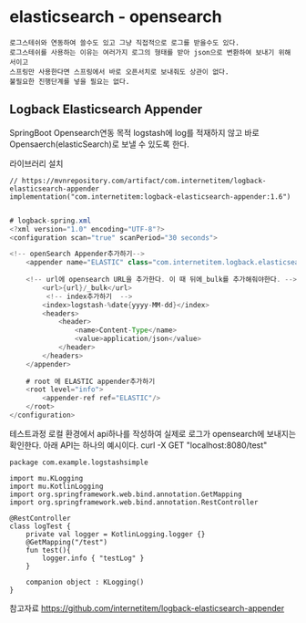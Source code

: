 # elasticsearch - opensearch


```
로그스테쉬와 연동하여 쓸수도 있고 그냥 직접적으로 로그를 받을수도 있다.
로그스테쉬를 사용하는 이유는 여러가지 로그의 형태를 받아 json으로 변환하여 보내기 위해서이고
스프링만 사용한다면 스프링에서 바로 오픈서치로 보내줘도 상관이 없다.
불필요한 진행단계를 넣을 필요는 없다.
```

## Logback Elasticsearch Appender 

SpringBoot Opensearch연동
목적
logstash에 log를 적재하지 않고 바로 Opensaerch(elasticSearch)로 보낼 수 있도록 한다.

 

라이브러리 설치
```
// https://mvnrepository.com/artifact/com.internetitem/logback-elasticsearch-appender
implementation("com.internetitem:logback-elasticsearch-appender:1.6")
```


```java

# logback-spring.xml
<?xml version="1.0" encoding="UTF-8"?>
<configuration scan="true" scanPeriod="30 seconds">

<!-- openSearch Appender추가하기-->
    <appender name="ELASTIC" class="com.internetitem.logback.elasticsearch.ElasticsearchAppender">
  
    <!-- url에 opensearch URL을 추가한다. 이 때 뒤에_bulk를 추가해줘야한다. -->
        <url>{url}/_bulk</url> 
         <!-- index추가하기  -->
        <index>logstash-%date{yyyy-MM-dd}</index>
        <headers>
            <header>
                <name>Content-Type</name>
                <value>application/json</value>
            </header>
        </headers>
    </appender>
    
    # root 에 ELASTIC appender추가하기
    <root level="info">
        <appender-ref ref="ELASTIC"/>
    </root>
</configuration>
```

테스트과정
로컬 환경에서 api하나를 작성하여 실제로 로그가 opensearch에 보내지는 확인한다.
아래 API는 하나의 예시이다.
 curl -X GET "localhost:8080/test"

```
package com.example.logstashsimple

import mu.KLogging
import mu.KotlinLogging
import org.springframework.web.bind.annotation.GetMapping
import org.springframework.web.bind.annotation.RestController

@RestController
class logTest {
    private val logger = KotlinLogging.logger {}
    @GetMapping("/test")
    fun test(){
        logger.info { "testLog" }
    }

    companion object : KLogging()
}
```
참고자료
https://github.com/internetitem/logback-elasticsearch-appender

